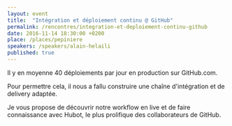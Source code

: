 ```yaml
---
layout: event
title:  "Intégration et déploiement continu @ GitHub"
permalink: /rencontres/integration-et-deploiement-continu-github
date: 2016-11-14 18:30:00 +0200
place: /places/pepiniere
speakers: /speakers/alain-helaili
published: true
---
```


Il y en moyenne 40 déploiements par jour en production sur GitHub.com.

Pour permettre cela, il nous a fallu construire une chaîne d'intégration et de delivery adaptée.

Je vous propose de découvrir notre workflow en live et de faire connaissance avec Hubot, le plus prolifique des collaborateurs de GitHub.

